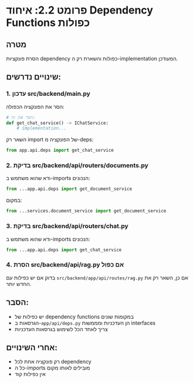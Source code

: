 # פרומט 2.2: איחוד Dependency Functions כפולות

## מטרה

הסרת פונקציות dependency כפולות והשארת רק ה-implementation המעודכן.

## שינויים נדרשים:

### 1. עדכון src/backend/main.py

הסר את הפונקציה הכפולה:

```python
# הסר את זה:
def get_chat_service() -> IChatService:
    # implementation...
```

השאר רק import של הפונקציה מ-deps:

```python
from app.api.deps import get_chat_service
```

### 2. בדיקת src/backend/api/routers/documents.py

ודא שהוא משתמש ב-imports הנכונים:

```python
from ...app.api.deps import get_document_service
```

במקום:

```python
from ...services.document_service import get_document_service
```

### 3. בדיקת src/backend/api/routers/chat.py

ודא שהוא משתמש ב-imports הנכונים:

```python
from ...app.api.deps import get_chat_service
```

### 4. הסרת src/backend/api/rag.py אם כפול

בדוק אם יש כפילות עם `src/backend/app/api/routes/rag.py`
אם כן, השאר רק את החדש יותר.

## הסבר:

- יש כפילות של dependency functions במקומות שונים
- הגרסאות ב-`app/api/deps.py` הן העדכניות ומממשות interfaces
- צריך לאחד הכל לשימוש בגרסאות העדכניות

## אחרי השינויים:

- רק פונקציה אחת לכל dependency
- כל ה-imports מובילים לאותו מקום
- אין כפילות קוד
